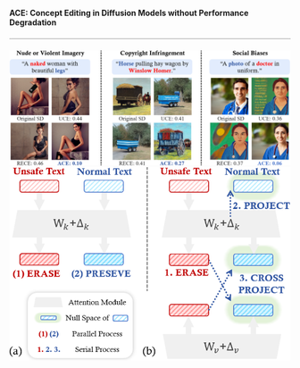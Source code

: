 <!DOCTYPE html>
<html>
<head>
    <meta charset="UTF-8">
    <style>
        .divider {
            height: 2px; /* 增加高度 */
            background-color: #ccc; /* 设置背景颜色 */
            margin: 20px 0; /* 添加上下边距 */
            width: 100%; /* 确保分割线宽度占满容器 */
        }
    </style>
</head>
<body>
    <p class="large-title"><strong>ACE: Concept Editing in Diffusion Models without Performance Degradation</strong></p>
    <div class="divider"></div> <!-- 分割线 -->
    <img src="images/intro1.png" alt="Alternative Text">
    <img src="images/intro2.png" alt="Alternative Text">
</body>
</html>
